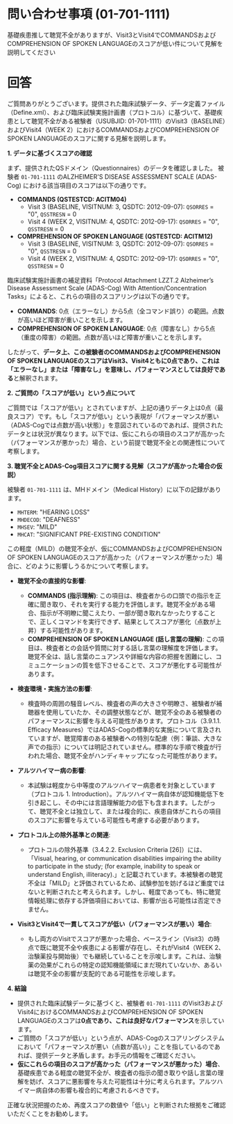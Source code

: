 # 問い合わせ事項 (01-701-1111)
基礎疾患推して聴覚不全がありますが、Visit3とVisit4でCOMMANDSおよびCOMPREHENSION OF SPOKEN LANGUAGEのスコアが低い件について見解を説明してください

# 回答
ご質問ありがとうございます。提供された臨床試験データ、データ定義ファイル（Define.xml）、および臨床試験実施計画書（プロトコル）に基づいて、基礎疾患として聴覚不全がある被験者（USUBJID: 01-701-1111）のVisit3（BASELINE）およびVisit4（WEEK 2）におけるCOMMANDSおよびCOMPREHENSION OF SPOKEN LANGUAGEのスコアに関する見解を説明します。

**1. データに基づくスコアの確認**

まず、提供されたQSドメイン（Questionnaires）のデータを確認しました。
被験者 `01-701-1111` のALZHEIMER'S DISEASE ASSESSMENT SCALE (ADAS-Cog) における該当項目のスコアは以下の通りです。

*   **COMMANDS (QSTESTCD: ACITM04)**
    *   Visit 3 (BASELINE, VISITNUM: 3, QSDTC: 2012-09-07): `QSORRES` = "0", `QSSTRESN` = 0
    *   Visit 4 (WEEK 2, VISITNUM: 4, QSDTC: 2012-09-17): `QSORRES` = "0", `QSSTRESN` = 0
*   **COMPREHENSION OF SPOKEN LANGUAGE (QSTESTCD: ACITM12)**
    *   Visit 3 (BASELINE, VISITNUM: 3, QSDTC: 2012-09-07): `QSORRES` = "0", `QSSTRESN` = 0
    *   Visit 4 (WEEK 2, VISITNUM: 4, QSDTC: 2012-09-17): `QSORRES` = "0", `QSSTRESN` = 0

臨床試験実施計画書の補足資料「Protocol Attachment LZZT.2 Alzheimer’s Disease Assessment Scale (ADAS-Cog) With Attention/Concentration Tasks」によると、これらの項目のスコアリングは以下の通りです。
*   **COMMANDS**: 0点（エラーなし）から5点（全コマンド誤り）の範囲。点数が高いほど障害が重いことを示します。
*   **COMPREHENSION OF SPOKEN LANGUAGE**: 0点（障害なし）から5点（重度の障害）の範囲。点数が高いほど障害が重いことを示します。

したがって、**データ上、この被験者のCOMMANDSおよびCOMPREHENSION OF SPOKEN LANGUAGEのスコアはVisit3、Visit4ともに0点であり、これは「エラーなし」または「障害なし」を意味し、パフォーマンスとしては良好である**と解釈されます。

**2. ご質問の「スコアが低い」という点について**

ご質問では「スコアが低い」とされていますが、上記の通りデータ上は0点（最良スコア）です。もし「スコアが低い」という表現が「パフォーマンスが悪い（ADAS-Cogでは点数が高い状態）」を意図されているのであれば、提供されたデータとは状況が異なります。以下では、仮にこれらの項目のスコアが高かった（パフォーマンスが悪かった）場合、という前提で聴覚不全との関連性について考察します。

**3. 聴覚不全とADAS-Cog項目スコアに関する見解（スコアが高かった場合の仮説）**

被験者 `01-701-1111` は、MHドメイン（Medical History）に以下の記録があります。
*   `MHTERM`: "HEARING LOSS"
*   `MHDECOD`: "DEAFNESS"
*   `MHSEV`: "MILD"
*   `MHCAT`: "SIGNIFICANT PRE-EXISTING CONDITION"

この軽度（MILD）の聴覚不全が、仮にCOMMANDSおよびCOMPREHENSION OF SPOKEN LANGUAGEのスコアが高かった（パフォーマンスが悪かった）場合に、どのように影響しうるかについて考察します。

*   **聴覚不全の直接的な影響**:
    *   **COMMANDS (指示理解)**: この項目は、検査者からの口頭での指示を正確に聞き取り、それを実行する能力を評価します。聴覚不全がある場合、指示が不明瞭に聞こえたり、一部が聞き取れなかったりすることで、正しくコマンドを実行できず、結果としてスコアが悪化（点数が上昇）する可能性があります。
    *   **COMPREHENSION OF SPOKEN LANGUAGE (話し言葉の理解)**: この項目は、検査者との会話や質問に対する話し言葉の理解度を評価します。聴覚不全は、話し言葉のニュアンスや詳細な内容の把握を困難にし、コミュニケーションの質を低下させることで、スコアが悪化する可能性があります。

*   **検査環境・実施方法の影響**:
    *   検査時の周囲の騒音レベル、検査者の声の大きさや明瞭さ、被験者が補聴器を使用していたか、その調整状態などが、聴覚不全のある被験者のパフォーマンスに影響を与える可能性があります。プロトコル（3.9.1.1. Efficacy Measures）ではADAS-Cogの標準的な実施について言及されていますが、聴覚障害のある被験者への特別な配慮（例：筆談、大きな声での指示）については明記されていません。標準的な手順で検査が行われた場合、聴覚不全がハンディキャップになった可能性があります。

*   **アルツハイマー病の影響**:
    *   本試験は軽度から中等度のアルツハイマー病患者を対象としています（プロトコル 1. Introduction）。アルツハイマー病自体が認知機能低下を引き起こし、その中には言語理解能力の低下も含まれます。したがって、聴覚不全とは独立して、または複合的に、疾患自体がこれらの項目のスコアに影響を与えている可能性も考慮する必要があります。

*   **プロトコル上の除外基準との関連**:
    *   プロトコルの除外基準（3.4.2.2. Exclusion Criteria [26]）には、「Visual, hearing, or communication disabilities impairing the ability to participate in the study; (for example, inability to speak or understand English, illiteracy).」と記載されています。本被験者の聴覚不全は「MILD」と評価されているため、試験参加を妨げるほど重度ではないと判断されたと考えられます。しかし、軽度であっても、特に聴覚情報処理に依存する評価項目においては、影響が出る可能性は否定できません。

*   **Visit3とVisit4で一貫してスコアが低い（パフォーマンスが悪い）場合**:
    *   もし両方のVisitでスコアが悪かった場合、ベースライン（Visit3）の時点で既に聴覚不全や疾患による影響が存在し、それがVisit4（WEEK 2、治験薬投与開始後）でも継続していることを示唆します。これは、治験薬の効果がこれらの特定の認知機能領域にまだ現れていないか、あるいは聴覚不全の影響が支配的である可能性を示唆します。

**4. 結論**

*   提供された臨床試験データに基づくと、被験者 `01-701-1111` のVisit3およびVisit4におけるCOMMANDSおよびCOMPREHENSION OF SPOKEN LANGUAGEのスコアは**0点であり、これは良好なパフォーマンス**を示しています。
*   ご質問の「スコアが低い」という点が、ADAS-Cogのスコアリングシステムにおいて「パフォーマンスが悪い（点数が高い）」ことを指しているのであれば、提供データと矛盾します。お手元の情報をご確認ください。
*   **仮にこれらの項目のスコアが高かった（パフォーマンスが悪かった）場合**、基礎疾患である軽度の聴覚不全が、検査者の指示の聞き取りや話し言葉の理解を妨げ、スコアに悪影響を与えた可能性は十分に考えられます。アルツハイマー病自体の影響も複合的に考慮されるべきです。

正確な状況把握のため、再度スコアの数値や「低い」と判断された根拠をご確認いただくことをお勧めします。